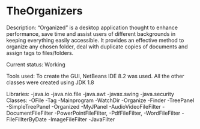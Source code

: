 # TheOrganizers
Description: “Organized” is a desktop application thought to enhance performance, save time and assist users of different backgrounds in 
keeping everything easily accessible. It provides an effective method to organize any chosen folder, deal with duplicate copies of 
documents and assign tags to files/folders.

Current status: Working

Tools used: To create the GUI, NetBeans IDE 8.2 was used. All the other classes were created using JDK 1.8

Libraries: -java.io -java.nio.file -java.awt -javax.swing -java.security Classes:
-OFile -Tag -Mainprogram -WatchDir -Organize -Finder -TreePanel -SimpleTreePanel -Organized -MyJPanel -AudioVideoFileFilter
-DocumentFileFilter -PowerPointFileFilter, -PdfFileFilter, -WordFileFilter -FileFillterByDate -ImageFileFilter -JavaFilter
